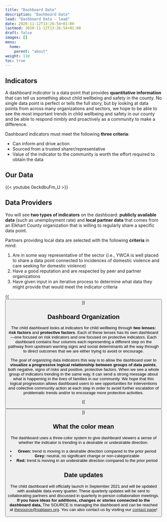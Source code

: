 ```yaml
---
title: "Dashboard Data"
description: "Dashboard Data"
lead: "Dashboard Data - lead"
date: 2020-11-12T13:26:54+01:00
lastmod: 2020-11-12T13:26:54+01:00
draft: false
images: []
menu:
  home:
    parent: "about"
weight: 110
toc: true
---
```


## Indicators

A dashboard *indicator* is a data point that provides **quantitative information** that can tell us something about child wellbeing and safety in the county. No single data point is perfect or tells the full story, but by looking at data points from across many organizations and sectors, we hope to be able to see the most important trends in child wellbeing and safety in our county and be able to respond nimbly and proactively as a community to make a difference.

Dashboard indicators must meet the following **three criteria**:

- Can inform and drive action
- Sourced from a trusted sharer/representative
- Value of the indicator to the community is worth the effort required to obtain the data

## Our Data

{{< youtube 0eckdbuFm_U >}}

## Data Providers

You will see **two types of indicators** on the dashboard: **publicly available data** (such as unemployment rate) and **local partner data** that comes from an Elkhart County organization that is willing to regularly share a specific data point.

Partners providing local data are selected with the following **criteria** in mind:

1. Are in some way representative of the sector (i.e., YWCA is well placed to share a data point connected to incidences of domestic violence and care seeking for domestic violence)
1. Have a good reputation and are respected by peer and partner organizations
1. Have given input in an iterative process to determine what data they might provide that would meet the indicator criteria

{{<button url="home/partners" title="Our Partners">}}

## Dashboard Organization

The child dashboard looks at indicators for child wellbeing through **two lenses: risk factors** and **protective factors**. Each of these lenses has its own dashboard—one focused on risk indicators and one focused on protective indicators. Each dashboard contains four columns each representing a different step on the pathway from upstream warning signs and social determinants all the way through to direct outcomes that we are either trying to avoid or encourage.

The goal of organizing data indicators this way is to allow the dashboard user to **visualize a progressive logical relationship between groups of data points**, both negative, signs of risks and positive, protective factors. When we see a whole group of indicators trending in the same way, it can send a strong message about what is happening in the lives of families in our community. We hope that this logical progression allows dashboard users to see opportunities for interventions and collective community action at each step in order to avoid further escalation of problematic trends and/or to encourage more protective activities.

{{<button url="/dashboard" title="View The Dashboard">}}

## What the color mean

The dashboard uses a three-color system to give dashboard viewers a sense of whether the indicator is trending in a desirable or undesirable direction.

* **Green:** trend is moving in a desirable direction compared to the prior period
* **Grey:** neutral, no significant change or non-categorizable
* **Red:** trend is moving in an undesirable direction compared to the prior period

## Date updates

The child dashboard will officially launch in September 2021 and will be updated with available data every quarter. These quarterly updates will be sent to collaborating partners and discussed in quarterly in-person collaboration meetings. **If you have ideas for additions, changes or stories connected to the dashboard data,** The SOURCE is managing the dashboard and can be reached at thesource@oaklawn.org. You can also contact us by visiting our [contact page](/home/contact)!
